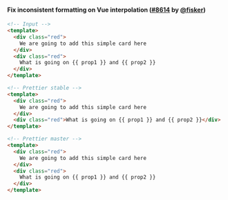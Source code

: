 #### Fix inconsistent formatting on Vue interpolation ([#8614](https://github.com/prettier/prettier/pull/8614) by [@fisker](https://github.com/fisker))

<!-- prettier-ignore -->
```html
<!-- Input -->
<template>
  <div class="red">
    We are going to add this simple card here
  </div>
  <div class="red">
    What is going on {{ prop1 }} and {{ prop2 }}
  </div>
</template>

<!-- Prettier stable -->
<template>
  <div class="red">
    We are going to add this simple card here
  </div>
  <div class="red">What is going on {{ prop1 }} and {{ prop2 }}</div>
</template>

<!-- Prettier master -->
<template>
  <div class="red">
    We are going to add this simple card here
  </div>
  <div class="red">
    What is going on {{ prop1 }} and {{ prop2 }}
  </div>
</template>
```
